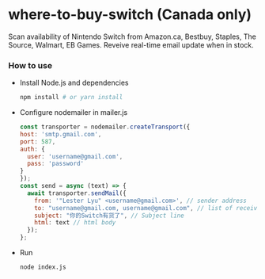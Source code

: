 # where-to-buy-switch  (Canada only)
Scan availability of Nintendo Switch from Amazon.ca, Bestbuy, Staples, The Source, Walmart, EB Games. Reveive real-time email update when in stock.

### How to use
- Install Node.js and dependencies
  ```sh
  npm install # or yarn install
  ```
- Configure nodemailer in mailer.js
  ```js
  const transporter = nodemailer.createTransport({
  host: 'smtp.gmail.com',
  port: 587,
  auth: {
    user: 'username@gmail.com',
    pass: 'password'
  }
  });
  const send = async (text) => {
    await transporter.sendMail({
      from: '"Lester Lyu" <username@gmail.com>', // sender address
      to: "username@gmail.com, username@gmail.com", // list of receivers
      subject: "你的Switch有货了", // Subject line
      html: text // html body
    });
  };
  ```
- Run
  ```sh
  node index.js
  ```
